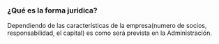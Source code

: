 ### ¿Qué es la forma juridica?

Dependiendo de las características de la empresa(numero de socios, responsabilidad, el capital) es como será prevista en la Administración.



